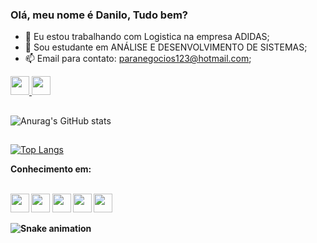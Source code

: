 ### Olá, meu nome é Danilo, Tudo bem?


- 🔭 Eu estou trabalhando com Logistica na empresa ADIDAS;
- 🌱 Sou estudante em ANÁLISE E DESENVOLVIMENTO DE SISTEMAS;
- 📫 Email para contato: paranegocios123@hotmail.com;



<div style="display: inline_block">
<a href="https://www.linkedin.com/in/danilo-wesley-968852138/"> <img allign="center"alt"danilolinke" height="30"src="https://img.shields.io/badge/LinkedIn-0077B5?style=for-the-badge&logo=linkedin&logoColor=white"> </img>
</a>
<a href="https://www.instagram.com/danilovesk"> <img allign="center"alt"daniloinsta" height="30"src="https://img.shields.io/badge/Instagram-E4405F?style=for-the-badge&logo=instagram&logoColor=white"> </img>
</a>                                                                                                                                                 
</div>
                                                                                                                                                   
                                                                                                                                                   
##
![Anurag's GitHub stats](https://github-readme-stats.vercel.app/api?username=danilovesk&locale=pt-BR&show_icons=true&theme=tokyonight&border_radius)

##
[![Top Langs](https://github-readme-stats.vercel.app/api/top-langs/?username=danilovesk&locale=pt-BR&layout=compact&theme=tokyonight&card_width=446&)](https://github.com/danilovesk/github-readme-stats)

<STRONG> Conhecimento em: <STRONG>
  
<div style="display: inline_block"><br>
  <img allign="center"alt"danilohtml" height="30"src=https://img.shields.io/badge/HTML5-E34F26?style=for-the-badge&logo=html5&logoColor=white">
  <img allign="center"alt"danilocss" height="30"src=https://img.shields.io/badge/CSS3-1572B6?style=for-the-badge&logo=css3&logoColor=white">
  <img allign="center"alt"danilojava" height="30"src=https://img.shields.io/badge/Java-ED8B00?style=for-the-badge&logo=java&logoColor=white">               
  <img allign="center"alt"danilojs" height="30"src=https://img.shields.io/badge/JavaScript-323330?style=for-the-badge&logo=javascript&logoColor=F7DF1E">
  <img allign="center"alt"danilojs" height="30"src=https://img.shields.io/badge/PHP-777BB4?style=for-the-badge&logo=php&logoColor=white">
 </div>

 ![Snake animation](https://github.com/danilovesk/danilovesk/blob/output/github-contribution-grid-snake.svg)                                                                                                                                       
  
